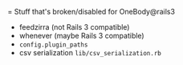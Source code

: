 = Stuff that's broken/disabled for OneBody@rails3

* feedzirra (not Rails 3 compatible)
* whenever (maybe Rails 3 compatible)
* `config.plugin_paths`
* csv serialization `lib/csv_serialization.rb`
